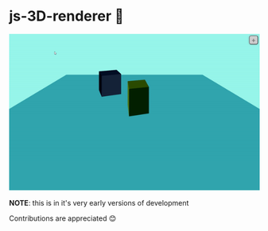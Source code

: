 # js-3D-renderer 🎲

![demo](demo.gif)

**NOTE**: this is in it's very early versions of development

Contributions are appreciated 😊
